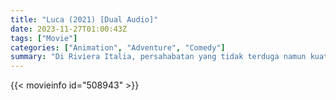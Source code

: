```yaml
---
title: "Luca (2021) [Dual Audio]"
date: 2023-11-27T01:00:43Z
tags: ["Movie"]
categories: ["Animation", "Adventure", "Comedy"]
summary: "Di Riviera Italia, persahabatan yang tidak terduga namun kuat tumbuh antara manusia dan monster laut yang menyamar sebagai manusia."
---
```



  <mux-player stream-type="on-demand"
  src="https://kp3d-my.sharepoint.com/personal/ryoo_kp3d_onmicrosoft_com/_layouts/15/download.aspx?share=EQTdU4Wg-CBEgAoTED1jyQ0BDaeCtpxuIWQTDzS9FLzkaQ" metadata-video-title="Luca (2021)" prefer-playback="mse" controls>
  </mux-player>
  
  {{< movieinfo id="508943" >}}
  
  <script src="https://cdn.jsdelivr.net/npm/@mux/mux-player"></script>
  
   <script id="z9sP02kHKu00DBonTjL3vs02mfwlvVmi2vilG2LScsHACo" type="application/ld+json">
 {
  "@context": "https://schema.org/",
  "@type": "VideoObject",
  "name": "Luca",
  "contentUrl": "https://stream.mux.com/bfvFj02qsWvZVo2SaVuI4lVk301A3LpBYt5VtxkJS01NQw.m3u8",
  "thumbnailUrl": "https://www.themoviedb.org/t/p/original/zdT9pVcXEKo2wpQb4HDPRWMQXvp.jpg?width=314&fit_mode=preserve&time=25",
  "uploadDate": "2023-11-27T01:00:43Z",
}

</script>

